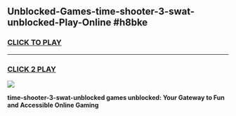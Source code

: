 
## Unblocked-Games-time-shooter-3-swat-unblocked-Play-Online #h8bke
<h3>
<a href="https://news.freeplayer.one?title=time-shooter-3-swat-unblocked&ref=3">CLICK TO PLAY</a></h3>
<hr>

<h3>
<a href="https://news.freeplayer.one?title=time-shooter-3-swat-unblocked&ref=3">CLICK 2 PLAY</a>
  
</h3>

<a href="https://news.freeplayer.one?title=time-shooter-3-swat-unblocked&ref=3"><img src="https://clearcache.store/games.png"></a>


**time-shooter-3-swat-unblocked games unblocked: Your Gateway to Fun and Accessible Online Gaming**
